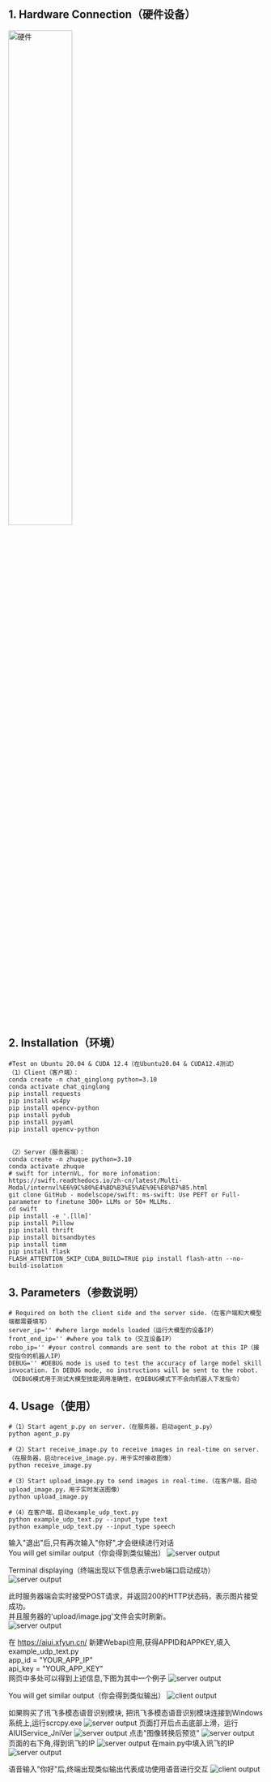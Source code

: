 
## 1. Hardware Connection（硬件设备）
<img src="images/12.png" alt="硬件" width="50%" height="50%">

## 2. Installation（环境）
```
#Test on Ubuntu 20.04 & CUDA 12.4（在Ubuntu20.04 & CUDA12.4测试）
（1）Client（客户端）：
conda create -n chat_qinglong python=3.10
conda activate chat_qinglong
pip install requests
pip install ws4py
pip install opencv-python
pip install pydub
pip install pyyaml
pip install opencv-python

                     
（2）Server（服务器端）：
conda create -n zhuque python=3.10
conda activate zhuque
# swift for internVL, for more infomation: https://swift.readthedocs.io/zh-cn/latest/Multi-Modal/internvl%E6%9C%80%E4%BD%B3%E5%AE%9E%E8%B7%B5.html
git clone GitHub - modelscope/swift: ms-swift: Use PEFT or Full-parameter to finetune 300+ LLMs or 50+ MLLMs. 
cd swift
pip install -e '.[llm]'
pip install Pillow
pip install thrift
pip install bitsandbytes
pip install timm
pip install flask
FLASH_ATTENTION_SKIP_CUDA_BUILD=TRUE pip install flash-attn --no-build-isolation
```

## 3. Parameters（参数说明）
```
# Required on both the client side and the server side.（在客户端和大模型端都需要填写）
server_ip='' #where large models loaded（运行大模型的设备IP）
front_end_ip='' #where you talk to（交互设备IP）
robo_ip='' #your control commands are sent to the robot at this IP（接受指令的机器人IP）
DEBUG='' #DEBUG mode is used to test the accuracy of large model skill invocation. In DEBUG mode, no instructions will be sent to the robot.（DEBUG模式用于测试大模型技能调用准确性，在DEBUG模式下不会向机器人下发指令）
```

## 4. Usage（使用）
```
#（1）Start agent_p.py on server.（在服务器，启动agent_p.py）
python agent_p.py

#（2）Start receive_image.py to receive images in real-time on server.（在服务器，启动receive_image.py，用于实时接收图像）
python receive_image.py

#（3）Start upload_image.py to send images in real-time.（在客户端，启动upload_image.py，用于实时发送图像）
python upload_image.py

#（4）在客户端，启动example_udp_text.py
python example_udp_text.py --input_type text
python example_udp_text.py --input_type speech
```
输入"退出"后,只有再次输入"你好",才会继续进行对话               
You will get similar output（你会得到类似输出）
![server output](images/1.jpg)

Terminal displaying（终端出现以下信息表示web端口启动成功）                           
![server output](images/3.jpg)

此时服务器端会实时接受POST请求，并返回200的HTTP状态码，表示图片接受成功。               
并且服务器的'upload/image.jpg'文件会实时刷新。             
![server output](images/4.jpg)

在 https://aiui.xfyun.cn/ 新建Webapi应用,获得APPID和APPKEY,填入example_udp_text.py               
app_id = "YOUR_APP_IP"               
api_key = "YOUR_APP_KEY"               
网页中多处可以得到上述信息,下图为其中一个例子
![server output](images/5.jpg)

You will get similar output（你会得到类似输出）
![client output](images/2.jpg)

如果购买了讯飞多模态语音识别模块,
把讯飞多模态语音识别模块连接到Windows系统上,运行scrcpy.exe
![server output](images/7.jpg)
页面打开后点击底部上滑，运行AIUIService_JniVer
![server output](images/8.jpg)
点击"图像转换后预览"
![server output](images/9.jpg)
页面的右下角,得到讯飞的IP
![server output](images/10.jpg)
在main.py中填入讯飞的IP
![server output](images/11.jpg)

语音输入"你好"后,终端出现类似输出代表成功使用语音进行交互
![client output](images/6.jpg)

